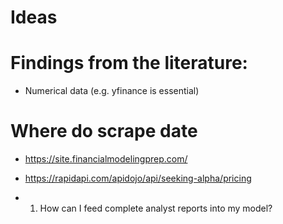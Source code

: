 # Ideas

# Findings from the literature:
- Numerical data (e.g. yfinance is essential)

# Where do scrape date
- https://site.financialmodelingprep.com/
- https://rapidapi.com/apidojo/api/seeking-alpha/pricing




- 1. How can I feed complete analyst reports into my model?